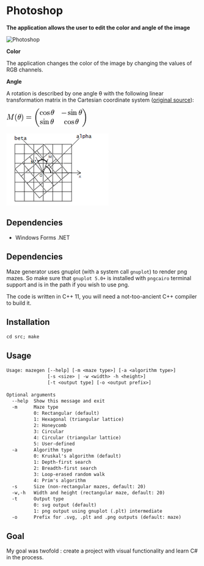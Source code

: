 # Photoshop

**The application allows the user to edit the color and angle of the image**
<br />

![](/examples/photo-editing.gif "Photoshop")

**Color**  

The application changes the color of the image by changing the values of RGB channels.

**Angle**

A rotation is described by one angle θ with the following linear transformation matrix in the Cartesian coordinate system ([original source](https://ru.wikipedia.org/wiki/%D0%9C%D0%B0%D1%82%D1%80%D0%B8%D1%86%D0%B0_%D0%BF%D0%BE%D0%B2%D0%BE%D1%80%D0%BE%D1%82%D0%B0)):  

![](/examples/formula.png)  

![](/examples/core.png "")

## Dependencies

* Windows Forms .NET

## Dependencies

Maze generator uses gnuplot (with a system call `gnuplot`) to render png mazes.
So make sure that `gnuplot 5.0+` is installed with `pngcairo` terminal support
and is in the path if you wish to use png.

The code is written in C++ 11, you will need a not-too-ancient C++ compiler to
build it.

## Installation

```
cd src; make
```

## Usage

```
Usage: mazegen [--help] [-m <maze type>] [-a <algorithm type>]
               [-s <size> | -w <width> -h <height>]
               [-t <output type] [-o <output prefix>]

Optional arguments
  --help  Show this message and exit
  -m      Maze type
          0: Rectangular (default)
          1: Hexagonal (triangular lattice)
          2: Honeycomb
          3: Circular
          4: Circular (triangular lattice)
          5: User-defined
  -a      Algorithm type
          0: Kruskal's algorithm (default)
          1: Depth-first search
          2: Breadth-first search
          3: Loop-erased random walk
          4: Prim's algorithm
  -s      Size (non-rectangular mazes, default: 20)
  -w,-h   Width and height (rectangular maze, default: 20)
  -t      Output type
          0: svg output (default)
          1: png output using gnuplot (.plt) intermediate 
  -o      Prefix for .svg, .plt and .png outputs (default: maze)
```

## Goal

My goal was twofold : сreate a project with visual functionality and learn C# in the process. 
